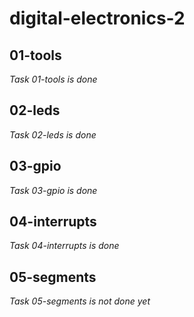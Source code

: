 # digital-electronics-2

## 01-tools

*Task 01-tools is done*

## 02-leds

*Task 02-leds is done*

## 03-gpio

*Task 03-gpio is done*

## 04-interrupts

*Task 04-interrupts is done*

## 05-segments

*Task 05-segments is not done yet*
